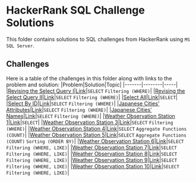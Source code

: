 # HackerRank SQL Challenge Solutions

This folder contains solutions to SQL challenges from HackerRank using `MS SQL Server`.

## Challenges

Here is a table of the challenges in this folder along with links to the problem and solution:
|Problem|Solution|Topic|
|-------|--------|-----|
|[Revising the Select Query I](https://www.hackerrank.com/challenges/revising-the-select-query?isFullScreen=true)|[Link](./solutions/revising_the_select_query_1.sql)|`SELECT` `Filtering (WHERE)`|
|[Revising the Select Query II](https://www.hackerrank.com/challenges/revising-the-select-query-2?isFullScreen=true)|[Link](./solutions/revising_the_select_query_2.sql)|`SELECT` `Filtering (WHERE)`|
|[Select All](https://www.hackerrank.com/challenges/select-all-sql?isFullScreen=true)|[Link](./solutions/select_all.sql)|`SELECT`|
|[Select By ID](https://www.hackerrank.com/challenges/select-by-id?isFullScreen=true)|[Link](./solutions/select_by_id.sql)|`SELECT` `Filtering (WHERE)`|
|[Japanese Cities' Attributes](https://www.hackerrank.com/challenges/japanese-cities-attributes?isFullScreen=true)|[Link](./solutions/japanese_cities_attributes.sql)|`SELECT` `Filtering (WHERE)`|
|[Japanese Cities' Names](https://www.hackerrank.com/challenges/japanese-cities-name/problem?isFullScreen=true)|[Link](./solutions/japanese_cities_names.sql)|`SELECT` `Filtering (WHERE)`|
|[Weather Observation Station 1](https://www.hackerrank.com/challenges/weather-observation-station-1/problem?isFullScreen=true)|[Link](./solutions/weather_observation_station_1.sql)|`SELECT`|
|[Weather Observation Station 3](https://www.hackerrank.com/challenges/weather-observation-station-3/problem?isFullScreen=true)|[Link](./solutions/weather_observation_station_3.sql)|`SELECT` `Filtering (WHERE)`|
|[Weather Observation Station 4](https://www.hackerrank.com/challenges/weather-observation-station-4/problem?isFullScreen=true)|[Link](./solutions/weather_observation_station_4.sql)|`SELECT` `Aggregate Functions (COUNT)`|
|[Weather Observation Station 5](https://www.hackerrank.com/challenges/weather-observation-station-5/problem?isFullScreen=true)|[Link](./solutions/weather_observation_station_5.sql)|`SELECT` `Aggregate Functions (COUNT)` `Sorting (ORDER BY)`|
|[Weather Observation Station 6](https://www.hackerrank.com/challenges/weather-observation-station-6/problem?isFullScreen=true)|[Link](./solutions/weather_observation_station_6.sql)|`SELECT` `Filtering (WHERE, LIKE)`|
|[Weather Observation Station 7](https://www.hackerrank.com/challenges/weather-observation-station-7/problem?isFullScreen=true)|[Link](./solutions/weather_observation_station_7.sql)|`SELECT` `Filtering (WHERE, LIKE)`|
|[Weather Observation Station 8](https://www.hackerrank.com/challenges/weather-observation-station-8/problem?isFullScreen=true)|[Link](./solutions/weather_observation_station_8.sql)|`SELECT` `Filtering (WHERE, LIKE)`|
|[Weather Observation Station 9](https://www.hackerrank.com/challenges/weather-observation-station-9/problem?isFullScreen=true)|[Link](./solutions/weather_observation_station_9.sql)|`SELECT` `Filtering (WHERE, LIKE)`|
|[Weather Observation Station 10](https://www.hackerrank.com/challenges/weather-observation-station-10/problem?isFullScreen=true)|[Link](./solutions/weather_observation_station_10.sql)|`SELECT` `Filtering (WHERE, LIKE)`|
